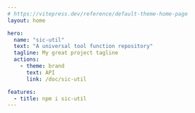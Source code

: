 ```yaml
---
# https://vitepress.dev/reference/default-theme-home-page
layout: home

hero:
  name: "sic-util"
  text: "A universal tool function repository"
  tagline: My great project tagline
  actions:
    - theme: brand
      text: API
      link: /doc/sic-util

features:
  - title: npm i sic-util
---
```

